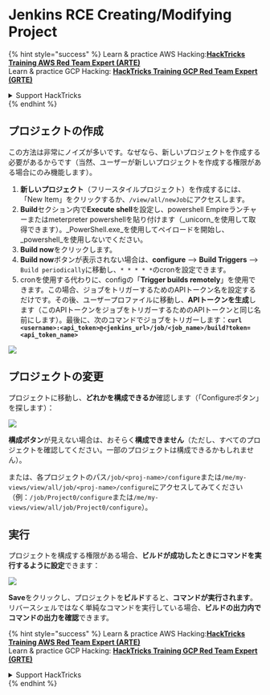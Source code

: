 # Jenkins RCE Creating/Modifying Project

{% hint style="success" %}
Learn & practice AWS Hacking:<img src="/.gitbook/assets/image.png" alt="" data-size="line">[**HackTricks Training AWS Red Team Expert (ARTE)**](https://training.hacktricks.xyz/courses/arte)<img src="/.gitbook/assets/image.png" alt="" data-size="line">\
Learn & practice GCP Hacking: <img src="/.gitbook/assets/image (2).png" alt="" data-size="line">[**HackTricks Training GCP Red Team Expert (GRTE)**<img src="/.gitbook/assets/image (2).png" alt="" data-size="line">](https://training.hacktricks.xyz/courses/grte)

<details>

<summary>Support HackTricks</summary>

* Check the [**subscription plans**](https://github.com/sponsors/carlospolop)!
* **Join the** 💬 [**Discord group**](https://discord.gg/hRep4RUj7f) or the [**telegram group**](https://t.me/peass) or **follow** us on **Twitter** 🐦 [**@hacktricks\_live**](https://twitter.com/hacktricks\_live)**.**
* **Share hacking tricks by submitting PRs to the** [**HackTricks**](https://github.com/carlospolop/hacktricks) and [**HackTricks Cloud**](https://github.com/carlospolop/hacktricks-cloud) github repos.

</details>
{% endhint %}

## プロジェクトの作成

この方法は非常にノイズが多いです。なぜなら、新しいプロジェクトを作成する必要があるからです（当然、ユーザーが新しいプロジェクトを作成する権限がある場合にのみ機能します）。

1. **新しいプロジェクト**（フリースタイルプロジェクト）を作成するには、「New Item」をクリックするか、`/view/all/newJob`にアクセスします。
2. **Build**セクション内で**Execute shell**を設定し、powershell Empireランチャーまたはmeterpreter powershellを貼り付けます（_unicorn_を使用して取得できます）。_PowerShell.exe_を使用してペイロードを開始し、_powershell_を使用しないでください。
3. **Build now**をクリックします。
1. **Build now**ボタンが表示されない場合は、**configure** --> **Build Triggers** --> `Build periodically`に移動し、`* * * * *`のcronを設定できます。
2. cronを使用する代わりに、configの「**Trigger builds remotely**」を使用できます。この場合、ジョブをトリガーするためのAPIトークン名を設定するだけです。その後、ユーザープロファイルに移動し、**APIトークンを生成**します（このAPIトークンをジョブをトリガーするためのAPIトークンと同じ名前にします）。最後に、次のコマンドでジョブをトリガーします：**`curl <username>:<api_token>@<jenkins_url>/job/<job_name>/build?token=<api_token_name>`**

![](<../../.gitbook/assets/image (165).png>)

## プロジェクトの変更

プロジェクトに移動し、**どれかを構成できるか**確認します（「Configureボタン」を探します）：

![](<../../.gitbook/assets/image (265).png>)

**構成ボタン**が見えない場合は、おそらく**構成できません**（ただし、すべてのプロジェクトを確認してください。一部のプロジェクトは構成できるかもしれません）。

または、各プロジェクトのパス`/job/<proj-name>/configure`または`/me/my-views/view/all/job/<proj-name>/configure`にアクセスしてみてください（例：`/job/Project0/configure`または`/me/my-views/view/all/job/Project0/configure`）。

## 実行

プロジェクトを構成する権限がある場合、**ビルドが成功したときにコマンドを実行するように設定**できます：

![](<../../.gitbook/assets/image (98).png>)

**Save**をクリックし、プロジェクトを**ビルド**すると、**コマンドが実行されます**。\
リバースシェルではなく単純なコマンドを実行している場合、**ビルドの出力内でコマンドの出力を確認**できます。

{% hint style="success" %}
Learn & practice AWS Hacking:<img src="/.gitbook/assets/image.png" alt="" data-size="line">[**HackTricks Training AWS Red Team Expert (ARTE)**](https://training.hacktricks.xyz/courses/arte)<img src="/.gitbook/assets/image.png" alt="" data-size="line">\
Learn & practice GCP Hacking: <img src="/.gitbook/assets/image (2).png" alt="" data-size="line">[**HackTricks Training GCP Red Team Expert (GRTE)**<img src="/.gitbook/assets/image (2).png" alt="" data-size="line">](https://training.hacktricks.xyz/courses/grte)

<details>

<summary>Support HackTricks</summary>

* Check the [**subscription plans**](https://github.com/sponsors/carlospolop)!
* **Join the** 💬 [**Discord group**](https://discord.gg/hRep4RUj7f) or the [**telegram group**](https://t.me/peass) or **follow** us on **Twitter** 🐦 [**@hacktricks\_live**](https://twitter.com/hacktricks\_live)**.**
* **Share hacking tricks by submitting PRs to the** [**HackTricks**](https://github.com/carlospolop/hacktricks) and [**HackTricks Cloud**](https://github.com/carlospolop/hacktricks-cloud) github repos.

</details>
{% endhint %}
